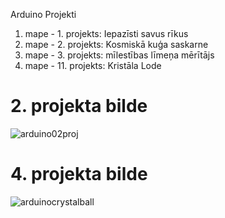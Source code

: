 Arduino Projekti
1. mape - 1. projekts: Iepazīsti savus rīkus
2. mape - 2. projekts: Kosmiskā kuģa saskarne
3. mape - 3. projekts: mīlestības līmeņa mērītājs
4. mape - 11. projekts: Kristāla Lode

# 2. projekta bilde
![arduino02proj](https://github.com/user-attachments/assets/43f12ffa-1e6b-46b7-8229-053ea90d983e)


# 4. projekta bilde
![arduinocrystalball](https://github.com/user-attachments/assets/59e0de5f-d392-45a3-8dc8-fdc98374c14e)
